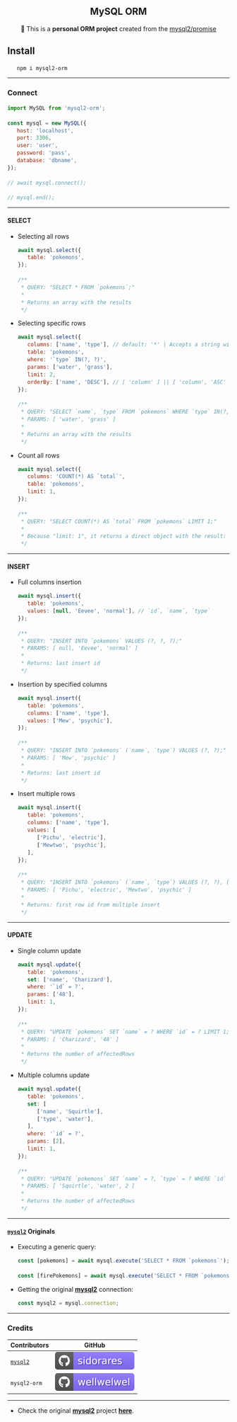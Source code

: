 <h2 align="center">MySQL ORM</h2>
<p align="center">🎲 This is a <b>personal ORM project</b> created from the <a href="https://www.npmjs.com/package/mysql2">mysql2/promise</a></p>

## Install

```shell
   npm i mysql2-orm
```

<hr />

### Connect

```javascript
import MySQL from 'mysql2-orm';

const mysql = new MySQL({
   host: 'localhost',
   port: 3306,
   user: 'user',
   password: 'pass',
   database: 'dbname',
});

// await mysql.connect();

// mysql.end();
```

<hr />

#### SELECT

-  Selecting all rows

   ```javascript
   await mysql.select({
      table: 'pokemons',
   });

   /**
    * QUERY: "SELECT * FROM `pokemons`;"
    *
    * Returns an array with the results
    */
   ```

-  Selecting specific rows

   ```javascript
   await mysql.select({
      columns: ['name', 'type'], // default: '*' | Accepts a string with columns or an array
      table: 'pokemons',
      where: '`type` IN(?, ?)',
      params: ['water', 'grass'],
      limit: 2,
      orderBy: ['name', 'DESC'], // [ 'column' ] || [ 'column', 'ASC' | 'DESC' ]
   });

   /**
    * QUERY: "SELECT `name`, `type` FROM `pokemons` WHERE `type` IN(?, ?) ORDER BY `name` DESC LIMIT 2;"
    * PARAMS: [ 'water', 'grass' ]
    *
    * Returns an array with the results
    */
   ```

-  Count all rows

   ```javascript
   await mysql.select({
      columns: 'COUNT(*) AS `total`',
      table: 'pokemons',
      limit: 1,
   });

   /**
    * QUERY: "SELECT COUNT(*) AS `total` FROM `pokemons` LIMIT 1;"
    *
    * Because "limit: 1", it returns a direct object with the result: { total: ... }
    */
   ```

<hr />

#### INSERT

-  Full columns insertion

   ```javascript
   await mysql.insert({
      table: 'pokemons',
      values: [null, 'Eevee', 'normal'], // `id`, `name`, `type`
   });

   /**
    * QUERY: "INSERT INTO `pokemons` VALUES (?, ?, ?);"
    * PARAMS: [ null, 'Eevee', 'normal' ]
    *
    * Returns: last insert id
    */
   ```

-  Insertion by specified columns

   ```javascript
   await mysql.insert({
      table: 'pokemons',
      columns: ['name', 'type'],
      values: ['Mew', 'psychic'],
   });

   /**
    * QUERY: "INSERT INTO `pokemons` (`name`, `type`) VALUES (?, ?);"
    * PARAMS: [ 'Mew', 'psychic' ]
    *
    * Returns: last insert id
    */
   ```

-  Insert multiple rows

   ```js
   await mysql.insert({
      table: 'pokemons',
      columns: ['name', 'type'],
      values: [
         ['Pichu', 'electric'],
         ['Mewtwo', 'psychic'],
      ],
   });

   /**
    * QUERY: "INSERT INTO `pokemons` (`name`, `type`) VALUES (?, ?), (?, ?);"
    * PARAMS: [ 'Pichu', 'electric', 'Mewtwo', 'psychic' ]
    *
    * Returns: first row id from multiple insert
    */
   ```

<hr />

#### UPDATE

-  Single column update

   ```javascript
   await mysql.update({
      table: 'pokemons',
      set: ['name', 'Charizard'],
      where: '`id` = ?',
      params: ['48'],
      limit: 1,
   });

   /**
    * QUERY: "UPDATE `pokemons` SET `name` = ? WHERE `id` = ? LIMIT 1;"
    * PARAMS: [ 'Charizard', '48' ]
    *
    * Returns the number of affectedRows
    */
   ```

-  Multiple columns update

   ```javascript
   await mysql.update({
      table: 'pokemons',
      set: [
         ['name', 'Squirtle'],
         ['type', 'water'],
      ],
      where: '`id` = ?',
      params: [2],
      limit: 1,
   });

   /**
    * QUERY: "UPDATE `pokemons` SET `name` = ?, `type` = ? WHERE `id` = ? LIMIT 1;"
    * PARAMS: [ 'Squirtle', 'water', 2 ]
    *
    * Returns the number of affectedRows
    */
   ```

<hr />

#### [`mysql2`](https://www.npmjs.com/package/mysql2) Originals

-  Executing a generic query:

   ```javascript
   const [pokemons] = await mysql.execute('SELECT * FROM `pokemons`');

   const [firePokemons] = await mysql.execute('SELECT * FROM `pokemons` WHERE `type` = ?', ['fire']);
   ```

-  Getting the original [**mysql2**](https://www.npmjs.com/package/mysql2) connection:

   ```javascript
   const mysql2 = mysql.connection;
   ```

<hr />

### Credits

| Contributors                                     | GitHub                                                                           |
| ------------------------------------------------ | -------------------------------------------------------------------------------- |
| [`mysql2`](https://www.npmjs.com/package/mysql2) | [![sidorares](./.github/assets/readme/mysql2.svg)](https://github.com/sidorares) |
| `mysql2-orm`                                     | [![wellwelwel](./.github/assets/readme/orm.svg)](https://github.com/wellwelwel)  |

<hr />

-  Check the original [**mysql2**](https://www.npmjs.com/package/mysql2) project [**here**](https://github.com/sidorares/node-mysql2).
